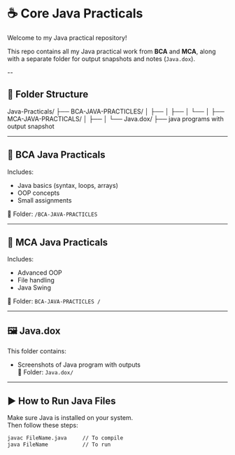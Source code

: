 # ☕ Core Java Practicals

Welcome to my Java practical repository!

This repo contains all my Java practical work from **BCA** and **MCA**, along with a separate folder for output snapshots and notes (`Java.dox`).

--
## 📁 Folder Structure
Java-Practicals/
├── BCA-JAVA-PRACTICLES/
│ ├──
│ ├── 
│ └── 
│
├── MCA-JAVA-PRACTICALS/
│ ├──
│
└── Java.dox/
├── java programs with output snapshot 


---

## 📘 BCA Java Practicals
Includes:
- Java basics (syntax, loops, arrays)
- OOP concepts
- Small assignments

📂 Folder: `/BCA-JAVA-PRACTICLES`

---

## 📗 MCA Java Practicals
Includes:
- Advanced OOP
- File handling
- Java Swing

📂 Folder: `BCA-JAVA-PRACTICLES /`

---

## 🖼️ Java.dox
This folder contains:
- Screenshots of Java program with outputs  
📂 Folder: `Java.dox/`

---

## ▶️ How to Run Java Files

Make sure Java is installed on your system.  
Then follow these steps:

```bash
javac FileName.java     // To compile
java FileName           // To run
